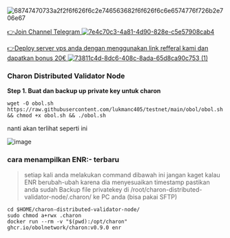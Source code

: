 
![68747470733a2f2f6f626f6c2e746563682f6f626f6c6e6574776f726b2e706e67](https://user-images.githubusercontent.com/48665887/180147974-1e7afb58-4996-4ea3-8d81-69d39d2bb07d.png)


[👉Join Channel Telegram ![7e4c70c3-4a81-4d90-828e-c5e57908cab4](https://user-images.githubusercontent.com/48665887/179027908-18257283-eca3-42f8-980c-491f4307ee0c.png)](https://t.me/detective_gems)


[👉Deploy server vps anda dengan menggunakan link refferal kami dan dapatkan bonus 20€ ![73811c4d-8dc6-408c-8ada-65d8ca90c753 (1)](https://user-images.githubusercontent.com/48665887/179025989-29a5e7f2-9e4e-4906-99b6-fdc3675f1747.png)](https://hetzner.cloud/?ref=Z8fHigYuskgS)

### Charon Distributed Validator Node

**Step 1. Buat dan backup up private key untuk charon**

```
wget -O obol.sh https://raw.githubusercontent.com/lukmanc405/testnet/main/obol/obol.sh && chmod +x obol.sh && ./obol.sh
```

nanti akan terlihat seperti ini 

![image](https://user-images.githubusercontent.com/48665887/180239172-6128ce17-906f-48b2-81cb-099aaf05487d.png)

### cara menampilkan ENR:- terbaru
>setiap kali anda melakukan command dibawah ini jangan kaget kalau ENR berubah-ubah karena dia menyesuaikan timestamp
>pastikan anda sudah Backup file privatekey di /root/charon-distributed-validator-node/.charon/ ke PC anda (bisa pakai SFTP)


```
cd $HOME/charon-distributed-validator-node/
sudo chmod a+rwx .charon
docker run --rm -v "$(pwd):/opt/charon" ghcr.io/obolnetwork/charon:v0.9.0 enr
```
